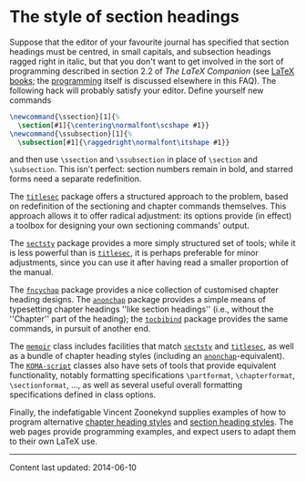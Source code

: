 # The style of section headings

Suppose that the editor of your favourite journal has specified that section
headings must be centred, in small capitals, and subsection headings ragged 
right in italic, but that you don't want to get involved in the sort of
programming described in section 2.2 of _The LaTeX Companion_
  (see [LaTeX books](./FAQ-latex-books.html); the
  [programming](./FAQ-atsigns.html) itself is discussed elsewhere in this
  FAQ).
The following hack will 
probably satisfy your editor. Define yourself new commands
<!-- {% raw %} -->
```latex
\newcommand{\ssection}[1]{%
  \section[#1]{\centering\normalfont\scshape #1}}
\newcommand{\ssubsection}[1]{%
  \subsection[#1]{\raggedright\normalfont\itshape #1}}
```
<!-- {% endraw %} -->
and then use `\ssection` and `\ssubsection` in place of
`\section` and `\subsection`. This isn't perfect: section numbers
remain in bold, and starred forms need a separate redefinition.

The [`titlesec`](http://ctan.org/pkg/titlesec) package offers a structured approach to the
problem, based on redefinition of the sectioning and chapter commands
themselves.  This approach allows it to offer radical adjustment: its
options provide (in effect) a toolbox for designing your own
sectioning commands' output.

The [`sectsty`](http://ctan.org/pkg/sectsty) package provides a more simply structured set of
tools; while it is less powerful than is [`titlesec`](http://ctan.org/pkg/titlesec), it is
perhaps preferable for minor adjustments, since you can use it after
having read a smaller proportion of the manual.

The [`fncychap`](http://ctan.org/pkg/fncychap) package provides a nice collection of customised
chapter heading designs.  The [`anonchap`](http://ctan.org/pkg/anonchap) package provides a
simple means of typesetting chapter headings ''like section headings''
(i.e., without the ''Chapter'' part of the heading); the
[`tocbibind`](http://ctan.org/pkg/tocbibind) package provides the same commands, in pursuit of
another end.

The [`memoir`](http://ctan.org/pkg/memoir) class includes facilities that match
[`sectsty`](http://ctan.org/pkg/sectsty) and [`titlesec`](http://ctan.org/pkg/titlesec), as well as a bundle of
chapter heading styles (including an [`anonchap`](http://ctan.org/pkg/anonchap)-equivalent).
The [`KOMA-script`](http://ctan.org/pkg/KOMA-script) classes also have sets of tools that provide
equivalent functionality, notably formatting specifications `\partformat`,
`\chapterformat`, `\sectionformat`, &hellip;, as well as several
useful overall formatting specifications defined in class options.

Finally, the indefatigable Vincent Zoonekynd supplies examples of how
to program alternative 
[chapter heading styles](http://zoonek.free.fr/LaTeX/LaTeX_samples_chapter/0.html)
and
[section heading styles](http://zoonek.free.fr/LaTeX/LaTeX_samples_section/0.html).
The web pages provide programming examples, and expect users to adapt
them to their own LaTeX use.


----

Content last updated: 2014-06-10

